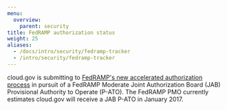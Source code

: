 ```yaml
---
menu:
  overview:
    parent: security
title: FedRAMP authorization status
weight: 25
aliases:
  - /docs/intro/security/fedramp-tracker
  - /intro/security/fedramp-tracker
---
```


cloud.gov is submitting to [FedRAMP's new accelerated authorization process](https://www.fedramp.gov/event/fedramp-accelerated/) in pursuit of a FedRAMP Moderate Joint Authorization Board (JAB) Provisional Authority to Operate (P-ATO). The FedRAMP PMO currently estimates cloud.gov will receive a JAB P-ATO in January 2017.
<!-- <iframe src="https://18f.aha.io/published/e24a68aec8958c8a74786e699264116d" style="width: 100%; height: 550px;" frameborder="0" scrolling="auto" seamless="seamless" allowfullscreen="true"></iframe> -->
